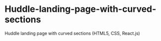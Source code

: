 # Huddle-landing-page-with-curved-sections
Huddle landing page with curved sections (HTML5, CSS, React.js)
